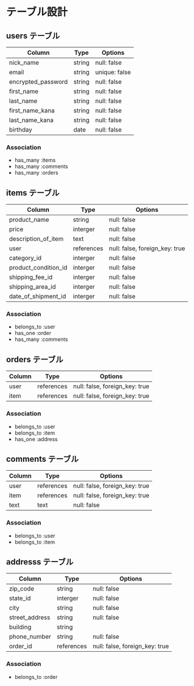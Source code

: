 # テーブル設計

## users テーブル

| Column               | Type       | Options                        |
| -------------------- | ---------- | ------------------------------ |
| nick_name            | string     | null: false                    |
| email                | string     | unique: false                  |
| encrypted_password   | string     | null: false                    |
| first_name           | string     | null: false                    |
| last_name            | string     | null: false                    |
| first_name_kana      | string     | null: false                    |
| last_name_kana       | string     | null: false                    |
| birthday             | date       | null: false                    |

### Association

- has_many :items
- has_many :comments
- has_many :orders


## items テーブル

| Column               | Type       | Options                        |
| -------------------- | ---------- | ------------------------------ |
| product_name         | string     | null: false                    |
| price                | interger   | null: false                    |
| description_of_item  | text       | null: false                    |
| user                 | references | null: false, foreign_key: true |
| category_id          | interger   | null: false                    |
| product_condition_id | interger   | null: false                    |
| shipping_fee_id      | interger   | null: false                    |
| shipping_area_id     | interger   | null: false                    |
| date_of_shipment_id  | interger   | null: false                    |

### Association

- belongs_to :user
- has_one :order
- has_many :comments


## orders テーブル

| Column              | Type       | Options                        |
| ------------------- | ---------- | ------------------------------ |
| user                | references | null: false, foreign_key: true |
| item                | references | null: false, foreign_key: true |

### Association

- belongs_to :user
- belongs_to :item
- has_one :address


## comments テーブル

| Column              | Type       | Options                        |
| ------------------- | ---------- | ------------------------------ |
| user                | references | null: false, foreign_key: true |
| item                | references | null: false, foreign_key: true |
| text                | text       | null: false                    |

### Association

- belongs_to :user
- belongs_to :item


## addresss テーブル

| Column              | Type       | Options                        |
| ------------------- | ---------- | ------------------------------ |
| zip_code            | string     | null: false                    |
| state_id            | interger   | null: false                    |
| city                | string     | null: false                    |
| street_address      | string     | null: false                    |
| building            | string     |                                |
| phone_number        | string     | null: false                    |
| order_id            | references | null: false, foreign_key: true |

### Association

- belongs_to :order
